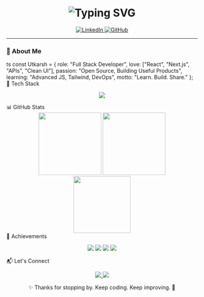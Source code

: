 <!-- Hero Header -->
<h1 align="center">
  <img src="https://readme-typing-svg.herokuapp.com?font=Fira+Code&weight=500&size=24&pause=1000&color=00FF99&center=true&vCenter=true&width=500&lines=Hi+I'm+Utkarsh+Singh;Full+Stack+Web+Developer;Passionate+Open+Source+Contributor;GSSoC+%7C+Tech+Explorer+%7C+Code+Addict" alt="Typing SVG" />
</h1>

<p align="center">
  <a href="https://www.linkedin.com/in/utkarsh746/" target="_blank">
    <img src="https://img.shields.io/badge/LinkedIn-Utkarsh%20Singh-blue?style=for-the-badge&logo=linkedin" alt="LinkedIn" />
  </a>
  <a href="https://github.com/Anoymous786" target="_blank">
    <img src="https://img.shields.io/badge/GitHub-Anoymous786-black?style=for-the-badge&logo=github" alt="GitHub" />
  </a>
</p>

---

### 🧠 About Me
ts
const Utkarsh = {
  role: "Full Stack Developer",
  love: ["React", "Next.js", "APIs", "Clean UI"],
  passion: "Open Source, Building Useful Products",
  learning: "Advanced JS, Tailwind, DevOps",
  motto: "Learn. Build. Share."
};
🚀 Tech Stack
<p align="center"> <img src="https://skillicons.dev/icons?i=html,css,js,ts,react,nextjs,tailwind,py,git,github,vscode,postman,firebase" /> </p>
📊 GitHub Stats
<div align="center"> <img src="https://github-readme-stats.vercel.app/api?username=Anoymous786&theme=radical&show_icons=true&count_private=true&hide_border=true" height="165"/> <img src="https://github-readme-streak-stats.herokuapp.com?user=Anoymous786&theme=radical&hide_border=true" height="165"/> </div> <div align="center"> <img src="https://github-readme-stats.vercel.app/api/top-langs/?username=Anoymous786&layout=compact&theme=radical&hide_border=true" height="150"/> </div>
🏅 Achievements
<p align="center"> <img src="https://img.shields.io/badge/GSSoC-2024-orange?style=for-the-badge&logo=git" /> <img src="https://img.shields.io/badge/Postman-API%20Expert-orange?style=for-the-badge&logo=postman" /> <img src="https://img.shields.io/badge/React-Lover-61dafb?style=for-the-badge&logo=react&logoColor=black" /> <img src="https://img.shields.io/badge/Open%20Source-Contributor-brightgreen?style=for-the-badge&logo=github" /> </p>
📬 Let's Connect
<p align="center"> <a href="https://www.linkedin.com/in/utkarsh746/" target="_blank"> <img src="https://img.shields.io/badge/-LinkedIn-blue?style=for-the-badge&logo=linkedin&logoColor=white" /> </a> <a href="mailto:utsi22ise@cmrit.ac.in"> <img src="https://img.shields.io/badge/-Email-D14836?style=for-the-badge&logo=gmail&logoColor=white" /> </a> </p>
<p align="center">✨ Thanks for stopping by. Keep coding. Keep improving. 🚀</p> 
